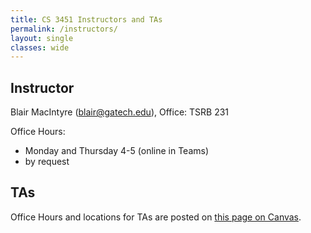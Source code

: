 ```yaml
---
title: CS 3451 Instructors and TAs
permalink: /instructors/
layout: single
classes: wide
---
```


## Instructor

Blair MacIntyre (blair@gatech.edu), Office: TSRB 231

Office Hours:
- Monday and Thursday 4-5 (online in Teams)
- by request

## TAs
  
Office Hours and locations for TAs are posted on [this page on Canvas](https://gatech.instructure.com/courses/196990/pages/ta-office-hours).